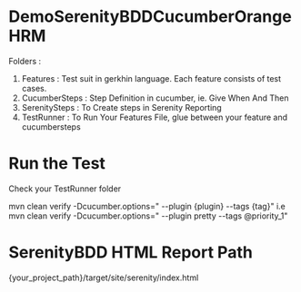 # DemoSerenityBDDCucumberOrangeHRM

Folders :
1. Features : Test suit in gerkhin language. Each feature consists of test cases.
2. CucumberSteps : Step Definition in cucumber, ie. Give When And Then 
3. SerenitySteps : To Create steps in Serenity Reporting
4. TestRunner : To Run Your Features File, glue between your feature and cucumbersteps

# Run the Test
Check your TestRunner folder

mvn clean verify -Dcucumber.options=" --plugin {plugin} --tags {tag}"
i.e mvn clean verify -Dcucumber.options=" --plugin pretty --tags @priority_1"

# SerenityBDD HTML Report Path
{your_project_path}/target/site/serenity/index.html

